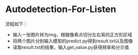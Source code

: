 # Autodetection-For-Listen
流程如下：
- 输入一张图片转为img，根据像素点切分左右耳的正方形区域
- 将两个图片分别输入模型的predict.py得到result.txt以及图像
- 读取result.txt的结果，输入get_value.py获得频率和分贝值
